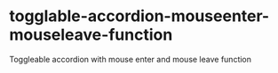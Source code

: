 # togglable-accordion-mouseenter-mouseleave-function
Toggleable accordion with mouse enter and mouse leave function 
